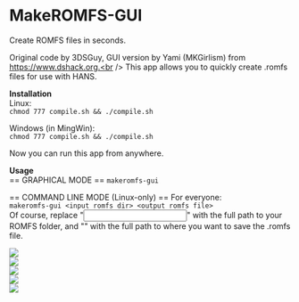 # MakeROMFS-GUI
Create ROMFS files in seconds.

Original code by 3DSGuy, GUI version by Yami (MKGirlism) from https://www.dshack.org.<br />
This app allows you to quickly create .romfs files for use with HANS.

<b>Installation</b><br />
Linux:<br />
`chmod 777 compile.sh && ./compile.sh`

Windows (in MingWin):<br />
`chmod 777 compile.sh && ./compile.sh`

Now you can run this app from anywhere.

<b>Usage</b><br />
== GRAPHICAL MODE ==
`makeromfs-gui`

== COMMAND LINE MODE (Linux-only) ==
For everyone:<br />
`makeromfs-gui <input romfs dir> <output romfs file>`<br />
Of course, replace "<input romfs dir>" with the full path to your ROMFS folder, and "<output romfs file>" with the full path to where you want to save the .romfs file.

<img src="https://www.dshack.org/assets/images/makeromfsgui1.png" /><br />
<img src="https://www.dshack.org/assets/images/makeromfsgui2.png" /><br />
<img src="https://www.dshack.org/assets/images/makeromfsgui3.png" /><br />
<img src="https://www.dshack.org/assets/images/makeromfsgui4.png" /><br />
<img src="https://www.dshack.org/assets/images/makeromfsgui5.png" />

